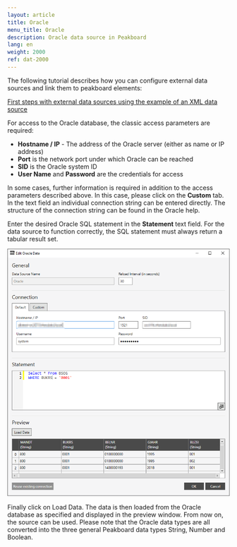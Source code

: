 ```yaml
---
layout: article
title: Oracle
menu_title: Oracle
description: Oracle data source in Peakboard
lang: en
weight: 2000
ref: dat-2000
---
```

The following tutorial describes how you can configure external data sources and link them to peakboard elements:

[First steps with external data sources using the example of an XML data source](/tutorials/en-xml-data.html)

For access to the Oracle database, the classic access parameters are required:

* **Hostname / IP** - The address of the Oracle server (either as name or IP address)
* **Port** is the network port under which Oracle can be reached
* **SID** is the Oracle system ID
* **User Name** and **Password** are the credentials for access

In some cases, further information is required in addition to the access parameters described above.
In this case, please click on the **Custom** tab.
In the text field an individual connection string can be entered directly. The structure of the connection string can be found in the Oracle help.

Enter the desired Oracle SQL statement in the **Statement** text field. For the data source to function correctly, the SQL statement must always return a tabular result set.

![Oracle Data Source Dialog](/assets/images/data-sources/oracle/add-oracle-data.png)

Finally click on Load Data. The data is then loaded from the Oracle database as specified and displayed in the preview window. From now on, the source can be used. Please note that the Oracle data types are all converted into the three general Peakboard data types String, Number and Boolean.
